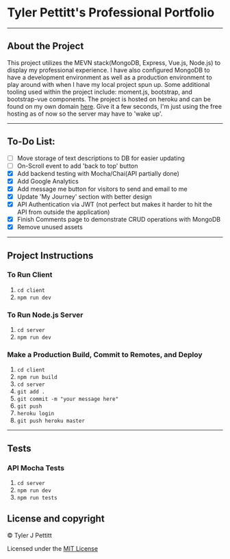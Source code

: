 # Tyler Pettitt's Professional Portfolio
----
## About the Project
This project utilizes the MEVN stack(MongoDB, Express, Vue.js, Node.js) to display my professional experience.
I have also configured MongoDB to have a development environment as well as a production environment to play around with when I have my local project spun up.
Some additional tooling used within the project include: moment.js, bootstrap, and bootstrap-vue components.
The project is hosted on heroku and can be found on my own domain [here](http://www.tylerpettitt.me "Pettitt Portfolio"). Give it a few seconds, I'm just using the free hosting as of now so the server may have to 'wake up'.

----
## To-Do List: 
  - [ ] Move storage of text descriptions to DB for easier updating
  - [ ] On-Scroll event to add 'back to top' button
  - [X] Add backend testing with Mocha/Chai(API partially done)
  - [X] Add Google Analytics
  - [X] Add message me button for visitors to send and email to me
  - [X] Update 'My Journey' section with better design
  - [X] API Authentication via JWT (not perfect but makes it harder to hit the API from outside the application)
  - [X] Finish Comments page to demonstrate CRUD operations with MongoDB
  - [X] Remove unused assets
----
## Project Instructions
### To Run Client
1. `cd client`
2. `npm run dev`
### To Run Node.js Server
1. `cd server`
2. `npm run dev`
### Make a Production Build, Commit to Remotes, and Deploy
1. `cd client`
2. `npm run build`
3. `cd server`
4. `git add .`
5. `git commit -m "your message here"`
6. `git push`
7. `heroku login`
8. `git push heroku master`
----
## Tests
### API Mocha Tests
1. `cd server`
3. `npm run dev`  
2. `npm run tests`

## License and copyright

© Tyler J Pettitt

Licensed under the [MIT License](LICENSE)
